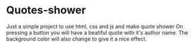 # Quotes-shower
Just a simple project to use html, css and js and make quote shower
On pressing a button you will have a beatiful quote with it's author name.
The background color will also change to give it a nice effect.
